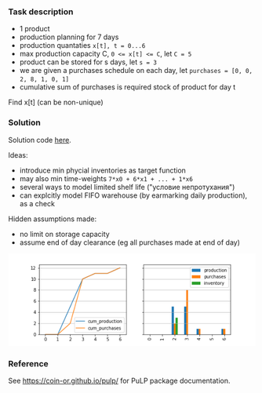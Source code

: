 ### Task description

- 1 product
- production planning for 7 days
- production quantaties `x[t], t = 0...6`
- max production capacity C, `0 <= x[t] <= C`, let `C = 5`
- product can be stored for s days, let `s = 3`
- we are given a purchases schedule on each day, let `purchases = [0, 0, 2, 8, 1, 0, 1]`
- cumulative sum of purchases is required stock of product for day t

Find x[t] (can be non-unique)

### Solution

Solution code [here](simple_demo.py).

Ideas:

- introduce min phycial inventories as target function 
- may also min time-weights `7*x0 + 6*x1 + ... + 1*x6` 
- several ways to model limited shelf life ("условие непротухания")
- can explcitly model FIFO warehouse (by earmarking daily production), as a check

Hidden assumptions made:

- no limit on storage capacity
- assume end of day clearance (eg all purchases made at end of day)

![](lp.png)

### Reference

See <https://coin-or.github.io/pulp/> for PuLP package documentation.
